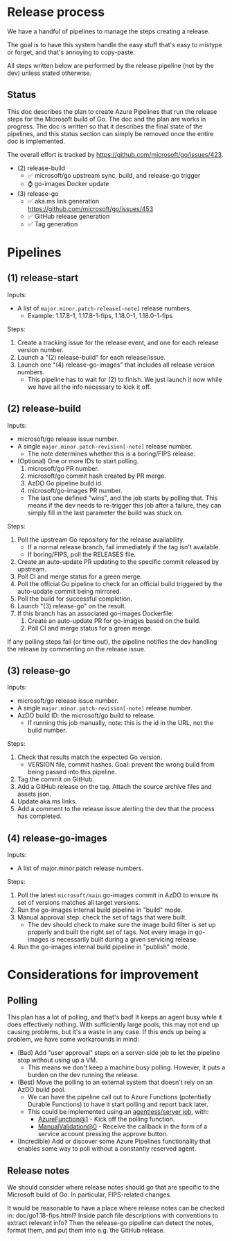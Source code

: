# Release process

We have a handful of pipelines to manage the steps creating a release.

The goal is to have this system handle the easy stuff that's easy to mistype or forget, and that's annoying to copy-paste.

All steps written below are performed by the release pipeline (not by the dev) unless stated otherwise.

## Status

This doc describes the plan to create Azure Pipelines that run the release steps for the Microsoft build of Go. The doc and the plan are works in progress. The doc is written so that it describes the final state of the pipelines, and this status section can simply be removed once the entire doc is implemented.

The overall effort is tracked by <https://github.com/microsoft/go/issues/423>.

* (2) release-build
    * ✅ microsoft/go upstream sync, build, and release-go trigger
    * ⌚ go-images Docker update
* (3) release-go
    * ✅ aka.ms link generation <https://github.com/microsoft/go/issues/453>
    * ✅ GitHub release generation
    * ✅ Tag generation

# Pipelines

## (1) release-start

Inputs:
* A list of `major.minor.patch-release[-note]` release numbers.
    * Example: 1.17.8-1, 1.17.8-1-fips, 1.18.0-1, 1.18.0-1-fips

Steps:
1. Create a tracking issue for the release event, and one for each release version number.
1. Launch a "(2) release-build" for each release/issue.
1. Launch one "(4) release-go-images" that includes all release version numbers.
    * This pipeline has to wait for (2) to finish. We just launch it now while we have all the info necessary to kick it off.

## (2) release-build

Inputs:
* microsoft/go release issue number.
* A single `major.minor.patch-revision[-note]` release number.
    * The note determines whether this is a boring/FIPS release.
* (Optional) One or more IDs to start polling.
    1. microsoft/go PR number.
    1. microsoft/go commit hash created by PR merge.
    1. AzDO Go pipeline build id.
    1. microsoft/go-images PR number.
    * The last one defined "wins", and the job starts by polling that. This means if the dev needs to re-trigger this job after a failure, they can simply fill in the last parameter the build was stuck on.

Steps:
1. Poll the upstream Go repository for the release availability.
    * If a normal release branch, fail immediately if the tag isn't available.
    * If boring/FIPS, poll the RELEASES file.
1. Create an auto-update PR updating to the specific commit released by upstream.
1. Poll CI and merge status for a green merge.
1. Poll the official Go pipeline to check for an official build triggered by the auto-update commit being mirrored.
1. Poll the build for successful completion.
1. Launch "(3) release-go" on the result.
1. If this branch has an associated go-images Dockerfile:
    1. Create an auto-update PR for go-images based on the build.
    1. Poll CI and merge status for a green merge.

If any polling steps fail (or time out), the pipeline notifies the dev handling the release by commenting on the release issue.

## (3) release-go

Inputs:
* microsoft/go release issue number.
* A single `major.minor.patch-revision[-note]` release number.
* AzDO build ID: the microsoft/go build to release.
    * If running this job manually, note: this is the id in the URL, not the build number.

Steps:
1. Check that results match the expected Go version.
    * VERSION file, commit hashes. Goal: prevent the wrong build from being passed into this pipeline.
1. Tag the commit on GitHub.
1. Add a GitHub release on the tag. Attach the source archive files and assets json.
1. Update aka.ms links.
1. Add a comment to the release issue alerting the dev that the process has completed.

## (4) release-go-images

Inputs:
* A list of major.minor.patch release numbers.

Steps:
1. Poll the latest `microsoft/main` go-images commit in AzDO to ensure its set of versions matches all target versions.
1. Run the go-images internal build pipeline in "build" mode.
1. Manual approval step: check the set of tags that were built.
    * The dev should check to make sure the image build filter is set up properly and built the right set of tags. Not every image in go-images is necessarily built during a given servicing release.
1. Run the go-images internal build pipeline in "publish" mode.

# Considerations for improvement

## Polling

This plan has a lot of polling, and that's bad! It keeps an agent busy while it does effectively nothing. With sufficiently large pools, this may not end up causing problems, but it's a waste in any case. If this ends up being a problem, we have some workarounds in mind:

* (Bad) Add "user approval" steps on a server-side job to let the pipeline stop without using up a VM.
    * This means we don't keep a machine busy polling. However, it puts a burden on the dev running the release.
* (Best) Move the polling to an external system that doesn't rely on an AzDO build pool.
    * We can have the pipeline call out to Azure Functions (potentially Durable Functions) to have it start polling and report back later.
    * This could be implemented using an [agentless/server job](https://docs.microsoft.com/en-us/azure/devops/pipelines/process/phases?view=azure-devops&tabs=yaml#server-jobs), with:
        * [AzureFunction@1](https://docs.microsoft.com/en-us/azure/devops/pipelines/tasks/utility/azure-function?view=azure-devops) - Kick off the polling function.
        * [ManualValidation@0](https://docs.microsoft.com/en-us/azure/devops/pipelines/tasks/utility/manual-validation?view=azure-devops&tabs=yaml) - Receive the callback in the form of a service account pressing the approve button.
* (Incredible) Add or discover some Azure Pipelines functionality that enables some way to poll without a constantly reserved agent.

## Release notes

We should consider where release notes should go that are specific to the Microsoft build of Go. In particular, FIPS-related changes.

It would be reasonable to have a place where release notes can be checked in: doc/go1.18-fips.html? Inside patch file descriptions with conventions to extract relevant info? Then the release-go pipeline can detect the notes, format them, and put them into e.g. the GitHub release.
